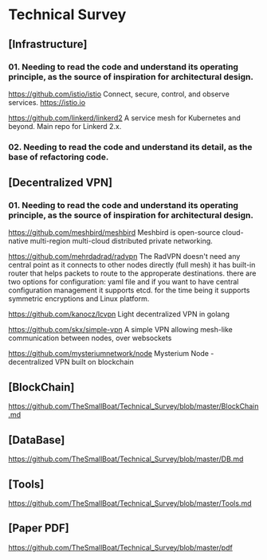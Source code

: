 # Technical Survey

## [Infrastructure]

### 01. Needing to read the code and understand its operating principle, as the source of inspiration for architectural design.

https://github.com/istio/istio 
Connect, secure, control, and observe services. https://istio.io

https://github.com/linkerd/linkerd2 
A service mesh for Kubernetes and beyond. Main repo for Linkerd 2.x.

### 02. Needing to read the code and understand its detail, as the base of refactoring code.


## [Decentralized VPN]

### 01. Needing to read the code and understand its operating principle, as the source of inspiration for architectural design.

https://github.com/meshbird/meshbird 
Meshbird is open-source cloud-native multi-region multi-cloud distributed private networking.

https://github.com/mehrdadrad/radvpn 
The RadVPN doesn't need any central point as it connects to other nodes directly (full mesh) it has built-in router that helps packets to route to the approperate destinations. there are two options for configuration: yaml file and if you want to have central configuration management it supports etcd. for the time being it supports symmetric encryptions and Linux platform.

https://github.com/kanocz/lcvpn 
Light decentralized VPN in golang

https://github.com/skx/simple-vpn
A simple VPN allowing mesh-like communication between nodes, over websockets

https://github.com/mysteriumnetwork/node
Mysterium Node - decentralized VPN built on blockchain

## [BlockChain]

https://github.com/TheSmallBoat/Technical_Survey/blob/master/BlockChain.md

## [DataBase]
https://github.com/TheSmallBoat/Technical_Survey/blob/master/DB.md

## [Tools]
https://github.com/TheSmallBoat/Technical_Survey/blob/master/Tools.md

## [Paper PDF]

https://github.com/TheSmallBoat/Technical_Survey/blob/master/pdf




